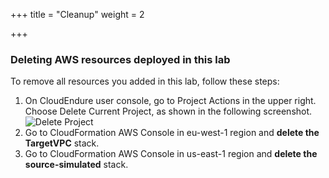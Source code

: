 +++
title = "Cleanup"
weight = 2

+++


### Deleting AWS resources deployed in this lab
To remove all resources you added in this lab, follow these steps:

1. On CloudEndure user console, go to Project Actions in the upper right. Choose Delete Current Project, as shown in the following screenshot.
![Delete Project](/lab1/delete_current_project.png?classes=shadow,border&width=20pc)
2. Go to CloudFormation AWS Console in eu-west-1 region and **delete the TargetVPC** stack.
3. Go to CloudFormation AWS Console in us-east-1 region and **delete the source-simulated** stack.